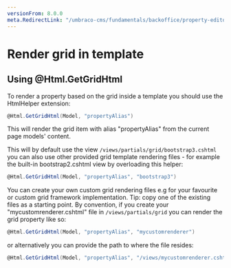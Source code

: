 ```yaml
---
versionFrom: 8.0.0
meta.RedirectLink: "/umbraco-cms/fundamentals/backoffice/property-editors/built-in-umbraco-property-editors/grid-layout/render-grid-in-template"
---
```


# Render grid in template

## Using @Html.GetGridHtml

To render a property based on the grid inside a template you should use the HtmlHelper extension:

```csharp
@Html.GetGridHtml(Model, "propertyAlias")
```

This will render the grid item with alias "propertyAlias" from the current page models' content.

This will by default use the view `/views/partials/grid/bootstrap3.cshtml` you can also use other provided grid template rendering files - for example the built-in bootstrap2.cshtml view by overloading this helper:

```csharp
@Html.GetGridHtml(Model, "propertyAlias", "bootstrap3")
```

You can create your own custom grid rendering files e.g for your favourite or custom grid framework implementation. Tip: copy one of the existing files as a starting point. By convention, if you create your "mycustomrenderer.cshtml" file in `/views/partials/grid` you can render the grid property like so:

```csharp
@Html.GetGridHtml(Model, "propertyAlias", "mycustomrenderer")
```

or alternatively you can provide the path to where the file resides:

```csharp
@Html.GetGridHtml(Model, "propertyAlias", "/views/mycustomrenderer.cshtml")
```
